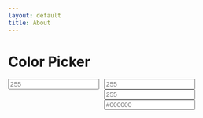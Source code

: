 ```yaml
---
layout: default
title: About
---
```

# Color Picker

<style>
    .colors-editor {
        display: grid;
        grid-template-columns: 1fr 1fr 1fr;
        grid-template-rows: auto auto;
        gap: 10px;
        width: 300px;
    }
    .control {
        display: flex;
        flex-direction: column;
    }
    .hex {
        grid-column: span 2;
    }
</style>

<div class="colors-page">
    <div class="colors-editor">
        <div class="control">
            <input maxlength="3" id="rgb_r" placeholder="255" pattern="\d{1,3}">
        </div>
        <div class="control">
            <input maxlength="3" id="rgb_g" placeholder="255" pattern="\d{1,3}>
        </div>
        <div class="control">
            <input maxlength="3" id="rgb_b" placeholder="255" pattern="\d{1,3}>
        </div>
        <div class="control hex">
            <input maxlength="7" id="hex" placeholder="#000000" pattern="#?[0-9A-Fa-f]{1,6}">
        </div>
    </div>
</div>
<div id="output">
</div>

<script language="javascript">
    (function() {
        const log = document.getElementById('output');
        
        const control_ids = ['rgb_r', 'rgb_g', 'rgb_b'];
        control_ids.forEach((id) => {
            registerControl(id)
        });
        function registerControl(id) {
            const control = document.getElementById(id);
            control.addEventListener('keyup', keyListener);
        }

        function keyListener(e) {
            switch(e.sourceElement.id) {
                case 'rgb_r':
                case 'rgb_g':
                case 'rgb_b':
                    console.log('event listener');
            }

        }
    })();
</script>